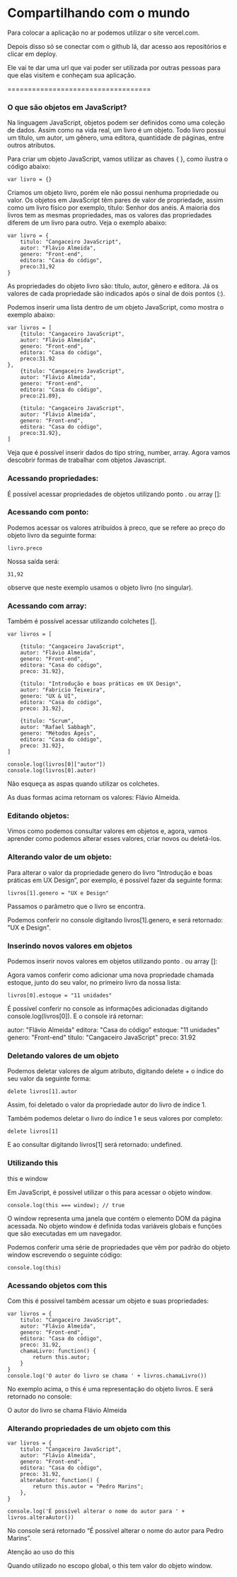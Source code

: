 # Compartilhando com o mundo

Para colocar a aplicação no ar podemos utilizar o site vercel.com.

Depois disso só se conectar com o github lá, dar acesso aos repositórios e clicar em deploy.

Ele vai te dar uma url que vai poder ser utilizada por outras pessoas para que elas visitem e conheçam sua aplicação.

===================================

### O que são objetos em JavaScript?

Na linguagem JavaScript, objetos podem ser definidos como uma coleção de dados. Assim como na vida real, um livro é um objeto. Todo livro possui um título, um autor, um gênero, uma editora, quantidade de páginas, entre outros atributos.

Para criar um objeto JavaScript, vamos utilizar as chaves { }, como ilustra o código abaixo:

    var livro = {}

Criamos um objeto livro, porém ele não possui nenhuma propriedade ou valor. Os objetos em JavaScript têm pares de valor de propriedade, assim como um livro físico por exemplo, título: Senhor dos anéis. A maioria dos livros tem as mesmas propriedades, mas os valores das propriedades diferem de um livro para outro. Veja o exemplo abaixo:

    var livro = { 
        titulo: "Cangaceiro JavaScript",  
        autor: "Flávio Almeida", 
        genero: "Front-end", 
        editora: "Casa do código", 
        preco:31,92
    }

As propriedades do objeto livro são: título, autor, gênero e editora. Já os valores de cada propriedade são indicados após o sinal de dois pontos (:).

Podemos inserir uma lista dentro de um objeto JavaScript, como mostra o exemplo abaixo:

    var livros = [
        {titulo: "Cangaceiro JavaScript",  
        autor: "Flávio Almeida", 
        genero: "Front-end", 
        editora: "Casa do código", 
        preco:31.92
    },
        {titulo: "Cangaceiro JavaScript",  
        autor: "Flávio Almeida", 
        genero: "Front-end", 
        editora: "Casa do código", 
        preco:21.89},

        {titulo: "Cangaceiro JavaScript",  
        autor: "Flávio Almeida", 
        genero: "Front-end", 
        editora: "Casa do código", 
        preco:31.92},
    ]

Veja que é possível inserir dados do tipo string, number, array. Agora vamos descobrir formas de trabalhar com objetos Javascript.

### Acessando propriedades:

É possível acessar propriedades de objetos utilizando ponto . ou array []:

### Acessando com ponto:

Podemos acessar os valores atribuídos à preco, que se refere ao preço do objeto livro da seguinte forma:

    livro.preco

Nossa saída será:

    31,92

observe que neste exemplo usamos o objeto livro (no singular).

### Acessando com array:

Também é possível acessar utilizando colchetes [].

    var livros = [

        {titulo: "Cangaceiro JavaScript",  
        autor: "Flávio Almeida", 
        genero: "Front-end", 
        editora: "Casa do código", 
        preco: 31.92},

        {titulo: "Introdução e boas práticas em UX Design",  
        autor: "Fabricio Teixeira", 
        genero: "UX & UI", 
        editora: "Casa do código", 
        preco: 31.92},

        {titulo: "Scrum",  
        autor: "Rafael Sabbagh", 
        genero: "Métodos Ágeis", 
        editora: "Casa do código", 
        preco: 31.92},
    ]

    console.log(livros[0]["autor"])
    console.log(livros[0].autor)

Não esqueça as aspas quando utilizar os colchetes.

As duas formas acima retornam os valores: Flávio Almeida.

### Editando objetos:

Vimos como podemos consultar valores em objetos e, agora, vamos aprender como podemos alterar esses valores, criar novos ou deletá-los.

### Alterando valor de um objeto:

Para alterar o valor da propriedade genero do livro “Introdução e boas práticas em UX Design”, por exemplo, é possível fazer da seguinte forma:

    livros[1].genero = "UX e Design"

Passamos o parâmetro que o livro se encontra.

Podemos conferir no console digitando livros[1].genero, e será retornado: "UX e Design".

### Inserindo novos valores em objetos

Podemos inserir novos valores em objetos utilizando ponto . ou array []:

Agora vamos conferir como adicionar uma nova propriedade chamada estoque, junto do seu valor, no primeiro livro da nossa lista:

    livros[0].estoque = "11 unidades"

É possível conferir no console as informações adicionadas digitando console.log(livros[0]). E o console irá retornar:

autor: "Flávio Almeida"
editora: "Casa do código"
estoque: "11 unidades"
genero: "Front-end"
titulo: "Cangaceiro JavaScript"
preco: 31.92

### Deletando valores de um objeto

Podemos deletar valores de algum atributo, digitando delete + o índice do seu valor da seguinte forma:

    delete livros[1].autor

Assim, foi deletado o valor da propriedade autor do livro de índice 1.

Também podemos deletar o livro do índice 1 e seus valores por completo:

    delete livros[1]

E ao consultar digitando livros[1] será retornado: undefined.

### Utilizando this
this e window

Em JavaScript, é possível utilizar o this para acessar o objeto window.

    console.log(this === window); // true

O window representa uma janela que contém o elemento DOM da página acessada. No objeto window é definida todas variáveis globais e funções que são executadas em um navegador.

Podemos conferir uma série de propriedades que vêm por padrão do objeto window escrevendo o seguinte código:

    console.log(this)

### Acessando objetos com this

Com this é possível também acessar um objeto e suas propriedades:

    var livros = {
        titulo: "Cangaceiro JavaScript",  
        autor: "Flávio Almeida", 
        genero: "Front-end", 
        editora: "Casa do código", 
        preco: 31.92,
        chamaLivro: function() {
            return this.autor;
        }
    }
    console.log('O autor do livro se chama ' + livros.chamaLivro())

No exemplo acima, o this é uma representação do objeto livros. E será retornado no console:

O autor do livro se chama Flávio Almeida

### Alterando propriedades de um objeto com this

    var livros = {
        titulo: "Cangaceiro JavaScript",  
        autor: "Flávio Almeida", 
        genero: "Front-end", 
        editora: "Casa do código", 
        preco: 31.92,
        alteraAutor: function() {
            return this.autor = "Pedro Marins";
        },
    }

    console.log('É possível alterar o nome do autor para ' + livros.alteraAutor())

No console será retornado “É possível alterar o nome do autor para Pedro Marins”.

Atenção ao uso do this

Quando utilizado no escopo global, o this tem valor do objeto window.

